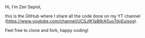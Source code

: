Hi, I'm Zen Sepiol, 

this is the GitHub where I share all the code done on my YT channel 
(https://www.youtube.com/channel/UCSJIK1aB6rA5uo7dyEuisog).

Feel free to clone and fork, happy coding!
